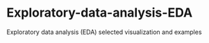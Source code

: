 # Exploratory-data-analysis-EDA
Exploratory data analysis (EDA) selected visualization and examples 
